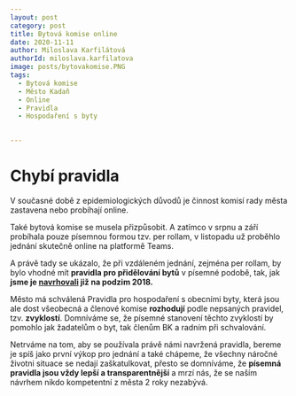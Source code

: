 ```yaml
---
layout: post
category: post
title: Bytová komise online
date: 2020-11-11
author: Miloslava Karfilátová
authorId: miloslava.karfilatova
image: posts/bytovakomise.PNG
tags:
  - Bytová komise
  - Město Kadaň
  - Online
  - Pravidla
  - Hospodaření s byty
 

---
```


# Chybí pravidla

V současné době z epidemiologických důvodů je činnost komisí rady města zastavena nebo probíhají online. 

Také bytová komise se musela přizpůsobit. A zatímco v srpnu a září probíhala pouze písemnou  formou tzv. per rollam, 
v listopadu už proběhlo jednání skutečně online na platformě Teams. 

A právě tady se ukázalo, že při vzdáleném jednání, zejména per rollam, by bylo vhodné mít **pravidla pro přidělování bytů** v písemné podobě, tak, jak **jsme je [navrhovali](https://kadan.pirati.cz/aktuality/bk.html) již na podzim 2018.**

Město má schválená Pravidla pro hospodaření s obecními byty, která jsou ale dost všeobecná a členové komise **rozhodují** podle nepsaných pravidel, tzv. **zvyklostí**. 
Domníváme se, že písemné stanovení těchto zvyklostí by pomohlo jak žadatelům o byt, tak členům BK a radním při schvalování.

Netrváme na tom, aby se používala právě námi navržená pravidla, bereme je spíš jako první výkop pro jednání a také chápeme, 
že všechny náročné životni situace se nedají zaškatulkovat, přesto se domníváme, že **písemná pravidla jsou vždy lepší a transparentnější**
a mrzí nás, že se naším návrhem nikdo kompetentní z města 2 roky nezabývá. 

